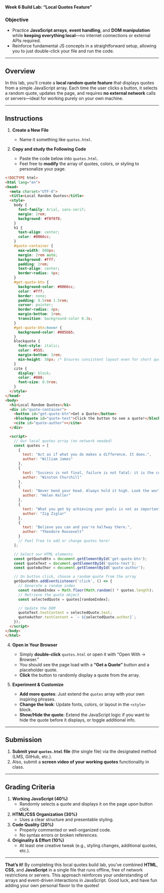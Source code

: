 **Week 6 Build Lab: “Local Quotes Feature”**

### Objective
- Practice **JavaScript arrays**, **event handling**, and **DOM manipulation** while **keeping everything local**—no internet connections or external APIs required.  
- Reinforce fundamental JS concepts in a straightforward setup, allowing you to just double-click your file and run the code.

---

## Overview
In this lab, you’ll create a **local random quote feature** that displays quotes from a simple JavaScript array. Each time the user clicks a button, it selects a random quote, updates the page, and requires **no external network** calls or servers—ideal for working purely on your own machine.

---

## Instructions

1. **Create a New File**  
   - Name it something like `quotes.html`. 

2. **Copy and study the Following Code**  
   - Paste the code below into `quotes.html`.  
   - Feel free to **modify** the array of quotes, colors, or styling to personalize your page.

```html
<!DOCTYPE html>
<html lang="en">
<head>
  <meta charset="UTF-8">
  <title>Local Random Quotes</title>
  <style>
    body {
      font-family: Arial, sans-serif;
      margin: 2rem;
      background: #f0f0f0;
    }
    h1 {
      text-align: center;
      color: #0066cc;
    }
    #quote-container {
      max-width: 600px;
      margin: 2rem auto;
      background: #fff;
      padding: 2rem;
      text-align: center;
      border-radius: 4px;
    }
    #get-quote-btn {
      background-color: #0066cc;
      color: #fff;
      border: none;
      padding: 0.5rem 1.5rem;
      cursor: pointer;
      border-radius: 4px;
      margin-bottom: 1rem;
      transition: background-color 0.3s;
    }
    #get-quote-btn:hover {
      background-color: #005bb5;
    }
    blockquote {
      font-style: italic;
      color: #555;
      margin-bottom: 1rem;
      min-height: 50px; /* Ensures consistent layout even for short quotes */
    }
    cite {
      display: block;
      color: #888;
      font-size: 0.9rem;
    }
  </style>
</head>
<body>
  <h1>Local Random Quotes</h1>
  <div id="quote-container">
    <button id="get-quote-btn">Get a Quote</button>
    <blockquote id="quote-text">Click the button to see a quote!</blockquote>
    <cite id="quote-author"></cite>
  </div>

  <script>
    // Our local quotes array (no network needed)
    const quotes = [
      {
        text: "Act as if what you do makes a difference. It does.",
        author: "William James"
      },
      {
        text: "Success is not final, failure is not fatal: it is the courage to continue that counts.",
        author: "Winston Churchill"
      },
      {
        text: "Never bend your head. Always hold it high. Look the world straight in the eye.",
        author: "Helen Keller"
      },
      {
        text: "What you get by achieving your goals is not as important as what you become by achieving your goals.",
        author: "Zig Ziglar"
      },
      {
        text: "Believe you can and you're halfway there.",
        author: "Theodore Roosevelt"
      }
      // Feel free to add or change quotes here!
    ];

    // Select our HTML elements
    const getQuoteBtn = document.getElementById('get-quote-btn');
    const quoteText = document.getElementById('quote-text');
    const quoteAuthor = document.getElementById('quote-author');

    // On button click, choose a random quote from the array
    getQuoteBtn.addEventListener('click', () => {
      // Generate a random index
      const randomIndex = Math.floor(Math.random() * quotes.length);
      // Retrieve the quote object
      const selectedQuote = quotes[randomIndex];

      // Update the DOM
      quoteText.textContent = selectedQuote.text;
      quoteAuthor.textContent = `— ${selectedQuote.author}`;
    });
  </script>
</body>
</html>
```

4. **Open in Your Browser**  
   - Simply **double-click** `quotes.html` or open it with “Open With -> Browser.”  
   - You should see the page load with a **“Get a Quote”** button and a placeholder quote.  
   - **Click** the button to randomly display a quote from the array.

5. **Experiment & Customize**  
   - **Add more quotes**: Just extend the `quotes` array with your own inspiring phrases.  
   - **Change the look**: Update fonts, colors, or layout in the `<style>` block.  
   - **Show/Hide the quote**: Extend the JavaScript logic if you want to hide the quote before it displays, or toggle additional info.

---

## Submission
1. **Submit your `quotes.html` file** (the single file) via the designated method (LMS, GitHub, etc.).  
2. Also, submit a **screen video of your working quotes** functionality in class.

---

## Grading Criteria
1. **Working JavaScript (40%)**  
   - Randomly selects a quote and displays it on the page upon button click.  
2. **HTML/CSS Organization (30%)**  
   - Uses a clear structure and presentable styling.  
3. **Code Quality (20%)**  
   - Properly commented or well-organized code.  
   - No syntax errors or broken references.  
4. **Originality & Effort (10%)**  
   - At least one creative tweak (e.g., styling changes, additional quotes, etc.).  

---

**That’s it!** By completing this local quotes build lab, you’ve combined **HTML**, **CSS**, and **JavaScript** in a single file that runs offline, free of network restrictions or servers. This approach reinforces your understanding of arrays and event-driven interactions in JavaScript. Good luck, and have fun adding your own personal flavor to the quotes!
